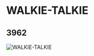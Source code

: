 # WALKIE-TALKIE
## 3962
![WALKIE-TALKIE](https://lc-www-live-s.legocdn.com/media/bricks/5/2/396226.jpg)